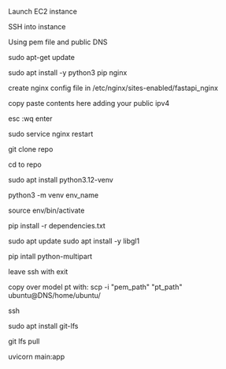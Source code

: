 Launch EC2 instance

SSH into instance 

Using pem file and public DNS

sudo apt-get update

sudo apt install -y python3 pip nginx

create nginx config file in /etc/nginx/sites-enabled/fastapi_nginx

copy paste contents here adding your public ipv4

esc :wq enter

sudo service nginx restart

git clone repo

cd to repo 

sudo apt install python3.12-venv

python3 -m venv env_name

source env/bin/activate

pip install -r dependencies.txt

sudo apt update
sudo apt install -y libgl1

pip intall python-multipart

leave ssh with exit

copy over model pt with:
   scp -i "pem_path" "pt_path" ubuntu@DNS/home/ubuntu/

ssh

sudo apt install git-lfs

git lfs pull

uvicorn main:app


